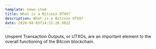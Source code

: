```yaml
---
template: news-item
title: What is a Bitcoin UTXO?
description: What is a Bitcoin UTXO?
date: 2020-08-05T14:21:26.502Z
---
```

Unspent Transaction Outputs, or UTXOs, are an important element to the overall functioning of the Bitcoin blockchain.
